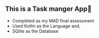 ## This is a Task manger  App📱
<ul>
  <li>Completed as my MAD final assessment</li>
  <li>Used Kotlin as the Language and,</li>
  <li>SQlite as the Database</li>
</ul>
